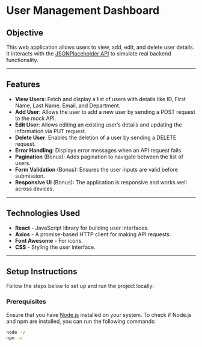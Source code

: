 # User Management Dashboard

## Objective

This web application allows users to view, add, edit, and delete user details. It interacts with the [JSONPlaceholder API](https://jsonplaceholder.typicode.com/) to simulate real backend functionality.

---

## Features

- **View Users**: Fetch and display a list of users with details like ID, First Name, Last Name, Email, and Department.
- **Add User**: Allows the user to add a new user by sending a POST request to the mock API.
- **Edit User**: Allows editing an existing user’s details and updating the information via PUT request.
- **Delete User**: Enables the deletion of a user by sending a DELETE request.
- **Error Handling**: Displays error messages when an API request fails.
- **Pagination** (Bonus): Adds pagination to navigate between the list of users.
- **Form Validation** (Bonus): Ensures the user inputs are valid before submission.
- **Responsive UI** (Bonus): The application is responsive and works well across devices.

---

## Technologies Used

- **React** - JavaScript library for building user interfaces.
- **Axios** - A promise-based HTTP client for making API requests.
- **Font Awesome** - For icons.
- **CSS** - Styling the user interface.

---

## Setup Instructions

Follow the steps below to set up and run the project locally:

### Prerequisites

Ensure that you have [Node.js](https://nodejs.org/) installed on your system. To check if Node.js and npm are installed, you can run the following commands:

```bash
node -v
npm -v
```
